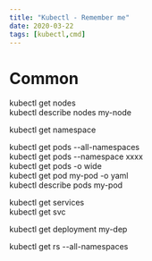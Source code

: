 ```yaml
---
title: "Kubectl - Remember me"
date: 2020-03-22
tags: [kubectl,cmd]
---
```


# Common

kubectl get nodes  
kubectl describe nodes my-node  

kubectl get namespace  

kubectl get pods --all-namespaces  
kubectl get pods --namespace xxxx                    
kubectl get pods -o wide                     
kubectl get pod my-pod -o yaml               
kubectl describe pods my-pod  

kubectl get services  
kubectl get svc                    

kubectl get deployment my-dep      

kubectl get rs --all-namespaces


